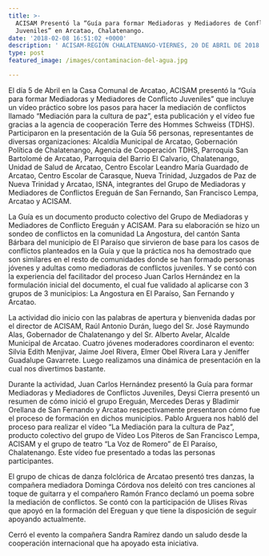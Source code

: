 ```yaml
---
title: >-
  ACISAM Presentó la “Guía para formar Mediadoras y Mediadores de Conflictos
  Juveniles” en Arcatao, Chalatenango. 
date: '2018-02-08 16:51:02 +0000'
description: ' ACISAM-REGIÓN CHALATENANGO·VIERNES, 20 DE ABRIL DE 2018'
type: post
featured_image: /images/contaminacion-del-agua.jpg

---
```



  

El día 5 de Abril en la Casa Comunal de Arcatao, ACISAM  presentó la “Guía para formar Mediadoras y Mediadores de Conflicto Juveniles” que incluye un vídeo práctico sobre los pasos para hacer la mediación de conflictos llamado “Mediación para la cultura de paz”, esta publicación y el vídeo fue gracias a la agencia de cooperación Terre des Hommes Schweiss (TDHS). Participaron en la presentación de la Guía 56 personas, representantes de diversas organizaciones: Alcaldía Municipal de Arcatao, Gobernación Política de Chalatenango, Agencia de Cooperación TDHS, Parroquia San Bartolomé de Arcatao, Parroquia del Barrio El Calvario, Chalatenango, Unidad de Salud de Arcatao, Centro Escolar Leandro María Guardado de Arcatao, Centro Escolar de Carasque, Nueva Trinidad, Juzgados de Paz de Nueva Trinidad y Arcatao, ISNA, integrantes del Grupo de Mediadoras y Mediadores de Conflictos Ereguán de San Fernando, San Francisco Lempa, Arcatao y ACISAM.

La Guía es un documento producto colectivo del Grupo de Mediadoras y Mediadores de Conflicto Ereguán y ACISAM. Para su elaboración se hizo un sondeo de conflictos en la comunidad La Angostura, del cantón Santa Bárbara del municipio de El Paraíso que sirvieron de base para los casos de conflictos planteados en la Guía y que la práctica nos ha demostrado que son similares en el resto de comunidades donde se han formado personas jóvenes y adultas como mediadoras de conflictos juveniles. Y se contó con la experiencia del facilitador del proceso Juan Carlos Hernández en la formulación inicial del documento, el cual fue validado al aplicarse con 3 grupos de 3 municipios: La Angostura en El Paraíso, San Fernando y Arcatao.

La actividad dio inicio con las palabras de apertura y bienvenida dadas por el director de ACISAM, Raúl Antonio Durán, luego del Sr. José Raymundo Alas, Gobernador de Chalatenango y del Sr. Alberto Avelar, Alcalde Municipal de Arcatao. Cuatro jóvenes moderadores coordinaron el evento: Silvia Edith Menjivar, Jaime Joel Rivera, Elmer Obel Rivera Lara y Jeniffer Guadalupe Gavarrete. Luego realizamos una dinámica de presentación en la cual nos divertimos bastante.

Durante la actividad, Juan Carlos Hernández presentó la Guía para formar Mediadoras y Mediadores de Conflictos Juveniles, Deysi Cierra presentó un resumen de cómo inició el grupo Ereguán, Mercedes Deras y Bladimir Orellana de San Fernando y Arcatao respectivamente presentaron cómo fue el proceso de formación en dichos municipios. Pablo Arguera nos habló del proceso para realizar el vídeo “La Mediación para la cultura de Paz”, producto colectivo del grupo de Vídeo Los Piteros de San Francisco Lempa, ACISAM y el grupo de teatro “La Voz de Romero” de El Paraíso, Chalatenango. Este vídeo fue presentado a todas las personas participantes.

El grupo de chicas de danza folclórica de Arcatao presentó tres danzas, la compañera mediadora Dominga Córdova nos deleitó con tres canciones al toque de guitarra y el compañero Ramón Franco declamó un poema sobre la mediación de conflictos. Se contó con la participación de Ulises Rivas que apoyó en la formación del Ereguan y que tiene la disposición de seguir apoyando actualmente.

Cerró el evento la compañera Sandra Ramírez dando un saludo desde la cooperación internacional que ha apoyado esta iniciativa.
